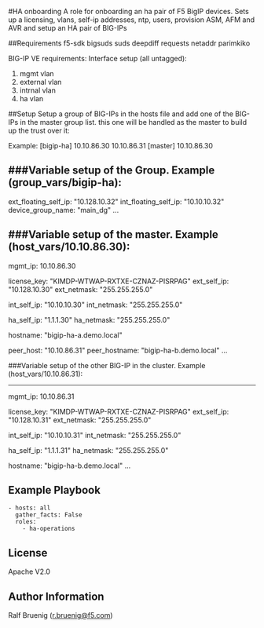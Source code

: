 #HA onboarding
A role for onboarding an ha pair of F5 BigIP devices. 
Sets up a licensing, vlans, self-ip addresses, ntp, users, provision ASM, AFM and AVR and setup an HA pair of BIG-IPs

##Requirements
f5-sdk
bigsuds
suds
deepdiff
requests
netaddr
parimkiko

BIG-IP VE requirements:
Interface setup (all untagged):
1. mgmt vlan
2. external vlan
3. intrnal vlan
4. ha vlan

##Setup
Setup a group of BIG-IPs in the hosts file and add one of the BIG-IPs in the master group list. this one will be handled as the master to build up the trust over it:

Example:
[bigip-ha]
10.10.86.30
10.10.86.31
[master]
10.10.86.30

###Variable setup of the Group.
Example (group_vars/bigip-ha):
---
ext_floating_self_ip: "10.128.10.32"
int_floating_self_ip: "10.10.10.32"
device_group_name: "main_dg"
...


###Variable setup of the master.
Example (host_vars/10.10.86.30):
---
mgmt_ip: 10.10.86.30

license_key: "KIMDP-WTWAP-RXTXE-CZNAZ-PISRPAG"
ext_self_ip: "10.128.10.30"
ext_netmask: "255.255.255.0"

int_self_ip: "10.10.10.30"
int_netmask: "255.255.255.0"

ha_self_ip: "1.1.1.30"
ha_netmask: "255.255.255.0"

hostname: "bigip-ha-a.demo.local"

peer_host: "10.10.86.31"
peer_hostname: "bigip-ha-b.demo.local"
...

###Variable setup of the other BIG-IP in the cluster.
Example (host_vars/10.10.86.31):

  ---
  mgmt_ip: 10.10.86.31

  license_key: "KIMDP-WTWAP-RXTXE-CZNAZ-PISRPAG"
  ext_self_ip: "10.128.10.31"
  ext_netmask: "255.255.255.0"

  int_self_ip: "10.10.10.31"
  int_netmask: "255.255.255.0"

  ha_self_ip: "1.1.1.31"
  ha_netmask: "255.255.255.0"

  hostname: "bigip-ha-b.demo.local"
  ...


Example Playbook
----------------
    - hosts: all
      gather_facts: False
      roles:
        - ha-operations

License
-------
Apache V2.0

Author Information
------------------
Ralf Bruenig (r.bruenig@f5.com)
